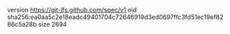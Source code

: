 version https://git-lfs.github.com/spec/v1
oid sha256:ea0aa5c2e18eadc49401704c72646919d3ed0697ffc3fd51ec19ef8286c5a28b
size 2694

